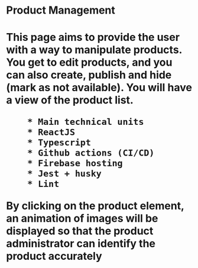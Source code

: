 <h1>Product Management<h1>

This page aims to provide the user with a way to manipulate products. You get to edit products, and you can also create, publish and hide (mark as not available). You will have a view of the product list.

        * Main technical units
        * ReactJS
        * Typescript
        * Github actions (CI/CD)
        * Firebase hosting
        * Jest + husky
        * Lint

By clicking on the product element, an animation of images will be displayed so that the product administrator can identify the product accurately
